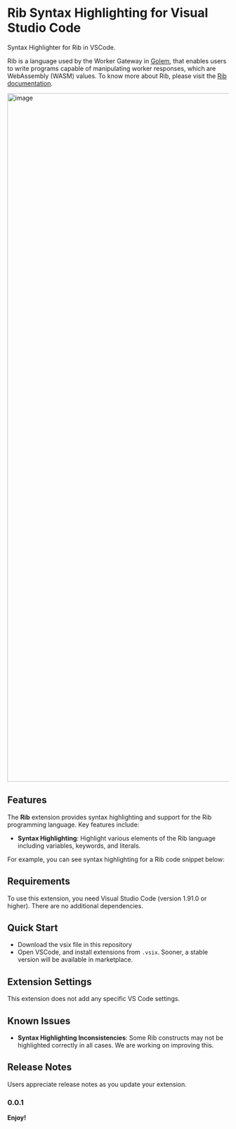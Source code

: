 # Rib Syntax Highlighting for Visual Studio Code

Syntax Highlighter for Rib in VSCode.

Rib is a language used by the Worker Gateway in [Golem](https://www.golem.cloud), that enables users to write programs capable of manipulating worker responses, which are WebAssembly (WASM) values.
To know more about Rib, please visit the [Rib documentation](https://learn.golem.cloud/docs/rib).

<img width="1567" alt="image" src="https://github.com/user-attachments/assets/47558e1a-7fa7-4b40-85a5-8d43efb584e3">

## Features

The **Rib** extension provides syntax highlighting and support for the Rib programming language. Key features include:

- **Syntax Highlighting**: Highlight various elements of the Rib language including variables, keywords, and literals.

For example, you can see syntax highlighting for a Rib code snippet below:

## Requirements

To use this extension, you need Visual Studio Code (version 1.91.0 or higher). There are no additional dependencies.

## Quick Start

* Download the vsix file in this repository
* Open VSCode, and install extensions from `.vsix`. Sooner, a stable version will be available in marketplace.

## Extension Settings

This extension does not add any specific VS Code settings.

## Known Issues

- **Syntax Highlighting Inconsistencies**: Some Rib constructs may not be highlighted correctly in all cases. We are working on improving this.

## Release Notes

Users appreciate release notes as you update your extension.

### 0.0.1

**Enjoy!**
